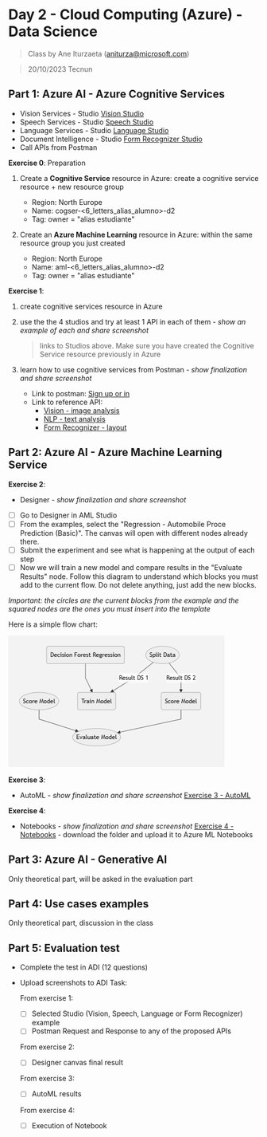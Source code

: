 # Day 2 - Cloud Computing (Azure) - Data Science

> Class by Ane Iturzaeta (aniturza@microsoft.com)

> 20/10/2023 Tecnun

## Part 1: Azure AI - Azure Cognitive Services

* Vision Services - Studio [Vision Studio](https://portal.vision.cognitive.azure.com/gallery/featured)
* Speech Services - Studio [Speech Studio](https://speech.microsoft.com/portal)
* Language Services - Studio [Language Studio](https://language.cognitive.azure.com/)
* Document Intelligence - Studio [Form Recognizer Studio](https://formrecognizer.appliedai.azure.com/studio)
* Call APIs from Postman

**Exercise 0**: Preparation

1. Create a **Cognitive Service** resource in Azure: create a cognitive service resource + new resource group
	- Region: North Europe
	- Name: cogser-<6_letters_alias_alumno>-d2
	- Tag: owner = "alias estudiante"

2. Create an **Azure Machine Learning** resource in Azure: within the same resource group you just created
	- Region: North Europe
	- Name: aml-<6_letters_alias_alumno>-d2
	- Tag: owner = "alias estudiante"


**Exercise 1**: 

1. create cognitive services resource in Azure
2. use the the 4 studios and try at least 1 API in each of them - *show an example of each and share screenshot*

	> links to Studios above. Make sure you have created the Cognitive Service resource previously in Azure

3. learn how to use cognitive services from Postman - *show finalization and share screenshot*

	* Link to postman: [Sign up or in](https://www.postman.com/)
	* Link to reference API: 
		* [Vision - image analysis](https://learn.microsoft.com/en-us/rest/api/computervision/2023-02-01-preview/image-analysis/analyze?tabs=HTTP)
		* [NLP - text analysis](https://learn.microsoft.com/en-us/rest/api/language/2023-04-15-preview/text-analysis-runtime/analyze-text?tabs=HTTP)
		* [Form Recognizer - layout](https://learn.microsoft.com/en-us/azure/ai-services/document-intelligence/quickstarts/get-started-sdks-rest-api?view=doc-intel-3.1.0&pivots=programming-language-rest-apie)


## Part 2: Azure AI - Azure Machine Learning Service

**Exercise 2**:

* Designer - *show finalization and share screenshot*
 - [ ] Go to Designer in AML Studio 
 - [ ] From the examples, select the "Regression - Automobile Proce Prediction (Basic)". The canvas will open with different nodes already there. 
 - [ ] Submit the experiment and see what is happening at the output of each step
 - [ ] Now we will train a new model and compare results in the "Evaluate Results" node. Follow this diagram to understand which blocks you must add to the current flow. Do not delete anything, just add the new blocks.  

*Important: the circles are the current blocks from the example and the squared nodes are the ones you must insert into the template*

Here is a simple flow chart:

![diagram](media/diagram-designer.png)


**Exercise 3**:

* AutoML - *show finalization and share screenshot*
[Exercise 3 - AutoML](https://learn.microsoft.com/en-us/azure/machine-learning/tutorial-first-experiment-automated-ml?view=azureml-api-2) 


**Exercise 4**:

* Notebooks - *show finalization and share screenshot*
[Exercise 4 - Notebooks](https://github.com/murggu/tecnun-cc-23/day2/Exercise4-notebooks) - download the folder and upload it to Azure ML Notebooks


## Part 3: Azure AI - Generative AI

Only theoretical part, will be asked in the evaluation part

## Part 4: Use cases examples

Only theoretical part, discussion in the class

## Part 5: Evaluation test

* Complete the test in ADI (12 questions)

* Upload screenshots to ADI Task:

	From exercise 1: 

	- [ ] Selected Studio (Vision, Speech, Language or Form Recognizer) example
	- [ ] Postman Request and Response to any of the proposed APIs

	From exercise 2:

	- [ ] Designer canvas final result

	From exercise 3:

	- [ ] AutoML results

	From exercise 4:

	- [ ] Execution of Notebook
